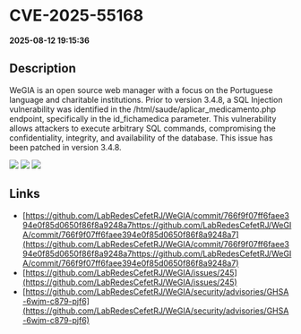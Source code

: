# CVE-2025-55168

**2025-08-12 19:15:36**

## Description
WeGIA is an open source web manager with a focus on the Portuguese language and charitable institutions. Prior to version 3.4.8, a SQL Injection vulnerability was identified in the /html/saude/aplicar_medicamento.php endpoint, specifically in the id_fichamedica parameter. This vulnerability allows attackers to execute arbitrary SQL commands, compromising the confidentiality, integrity, and availability of the database. This issue has been patched in version 3.4.8.

![](https://img.shields.io/static/v1?label=Score&message=9.4&color=red)
![](https://img.shields.io/static/v1?label=Severity&message=CRITICAL&color=red)
![](https://img.shields.io/static/v1?label=CWE&message=SQL&color=green)

## Links
- [https://github.com/LabRedesCefetRJ/WeGIA/commit/766f9f07ff6faee394e0f85d0650f86f8a9248a7https://github.com/LabRedesCefetRJ/WeGIA/commit/766f9f07ff6faee394e0f85d0650f86f8a9248a7](https://github.com/LabRedesCefetRJ/WeGIA/commit/766f9f07ff6faee394e0f85d0650f86f8a9248a7https://github.com/LabRedesCefetRJ/WeGIA/commit/766f9f07ff6faee394e0f85d0650f86f8a9248a7)
- [https://github.com/LabRedesCefetRJ/WeGIA/issues/245](https://github.com/LabRedesCefetRJ/WeGIA/issues/245)
- [https://github.com/LabRedesCefetRJ/WeGIA/security/advisories/GHSA-6wjm-c879-pjf6](https://github.com/LabRedesCefetRJ/WeGIA/security/advisories/GHSA-6wjm-c879-pjf6)
